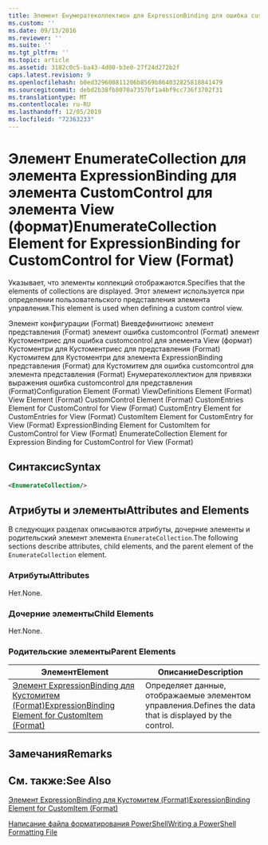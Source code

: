 ```yaml
---
title: Элемент Енумератеколлектион для ExpressionBinding для ошибка customcontrol для представления (Format) | Документация Майкрософт
ms.custom: ''
ms.date: 09/13/2016
ms.reviewer: ''
ms.suite: ''
ms.tgt_pltfrm: ''
ms.topic: article
ms.assetid: 3182c0c5-ba43-4d00-b3e0-27f24d272b2f
caps.latest.revision: 9
ms.openlocfilehash: b0ed329600811206b8569b864032825818841479
ms.sourcegitcommit: debd2b38fb8070a7357bf1a4bf9cc736f3702f31
ms.translationtype: MT
ms.contentlocale: ru-RU
ms.lasthandoff: 12/05/2019
ms.locfileid: "72363233"
---
```

# <a name="enumeratecollection-element-for-expressionbinding-for-customcontrol-for-view-format"></a><span data-ttu-id="1be05-102">Элемент EnumerateCollection для элемента ExpressionBinding для элемента CustomControl для элемента View (формат)</span><span class="sxs-lookup"><span data-stu-id="1be05-102">EnumerateCollection Element for ExpressionBinding for CustomControl for View (Format)</span></span>

<span data-ttu-id="1be05-103">Указывает, что элементы коллекций отображаются.</span><span class="sxs-lookup"><span data-stu-id="1be05-103">Specifies that the elements of collections are displayed.</span></span> <span data-ttu-id="1be05-104">Этот элемент используется при определении пользовательского представления элемента управления.</span><span class="sxs-lookup"><span data-stu-id="1be05-104">This element is used when defining a custom control view.</span></span>

<span data-ttu-id="1be05-105">Элемент конфигурации (Format) Виевдефинитионс элемент представления (Format) элемент ошибка customcontrol (Format) элемент Кустоментриес для ошибка customcontrol для элемента View (формат) Кустоментри для Кустоментриес для представления (Format) Кустомитем для Кустоментри для элемента ExpressionBinding представления (Format) для Кустомитем для ошибка customcontrol для элемента представления (Format) Енумератеколлектион для привязки выражения ошибка customcontrol для представления (Format)</span><span class="sxs-lookup"><span data-stu-id="1be05-105">Configuration Element (Format) ViewDefinitions Element (Format) View Element (Format) CustomControl Element (Format) CustomEntries Element for CustomControl for View (Format) CustomEntry Element for CustomEntries for View (Format) CustomItem Element for CustomEntry for View (Format) ExpressionBinding Element for CustomItem for CustomControl for View (Format) EnumerateCollection Element for Expression Binding for CustomControl for View (Format)</span></span>

## <a name="syntax"></a><span data-ttu-id="1be05-106">Синтаксис</span><span class="sxs-lookup"><span data-stu-id="1be05-106">Syntax</span></span>

```xml
<EnumerateCollection/>
```

## <a name="attributes-and-elements"></a><span data-ttu-id="1be05-107">Атрибуты и элементы</span><span class="sxs-lookup"><span data-stu-id="1be05-107">Attributes and Elements</span></span>

<span data-ttu-id="1be05-108">В следующих разделах описываются атрибуты, дочерние элементы и родительский элемент элемента `EnumerateCollection`.</span><span class="sxs-lookup"><span data-stu-id="1be05-108">The following sections describe attributes, child elements, and the parent element of the `EnumerateCollection` element.</span></span>

### <a name="attributes"></a><span data-ttu-id="1be05-109">Атрибуты</span><span class="sxs-lookup"><span data-stu-id="1be05-109">Attributes</span></span>

<span data-ttu-id="1be05-110">Нет.</span><span class="sxs-lookup"><span data-stu-id="1be05-110">None.</span></span>

### <a name="child-elements"></a><span data-ttu-id="1be05-111">Дочерние элементы</span><span class="sxs-lookup"><span data-stu-id="1be05-111">Child Elements</span></span>

<span data-ttu-id="1be05-112">Нет.</span><span class="sxs-lookup"><span data-stu-id="1be05-112">None.</span></span>

### <a name="parent-elements"></a><span data-ttu-id="1be05-113">Родительские элементы</span><span class="sxs-lookup"><span data-stu-id="1be05-113">Parent Elements</span></span>

|<span data-ttu-id="1be05-114">Элемент</span><span class="sxs-lookup"><span data-stu-id="1be05-114">Element</span></span>|<span data-ttu-id="1be05-115">Описание</span><span class="sxs-lookup"><span data-stu-id="1be05-115">Description</span></span>|
|-------------|-----------------|
|[<span data-ttu-id="1be05-116">Элемент ExpressionBinding для Кустомитем (Format)</span><span class="sxs-lookup"><span data-stu-id="1be05-116">ExpressionBinding Element for CustomItem (Format)</span></span>](./expressionbinding-element-for-customitem-for-controls-for-configuration-format.md)|<span data-ttu-id="1be05-117">Определяет данные, отображаемые элементом управления.</span><span class="sxs-lookup"><span data-stu-id="1be05-117">Defines the data that is displayed by the control.</span></span>|

## <a name="remarks"></a><span data-ttu-id="1be05-118">Замечания</span><span class="sxs-lookup"><span data-stu-id="1be05-118">Remarks</span></span>

## <a name="see-also"></a><span data-ttu-id="1be05-119">См. также:</span><span class="sxs-lookup"><span data-stu-id="1be05-119">See Also</span></span>

[<span data-ttu-id="1be05-120">Элемент ExpressionBinding для Кустомитем (Format)</span><span class="sxs-lookup"><span data-stu-id="1be05-120">ExpressionBinding Element for CustomItem (Format)</span></span>](./expressionbinding-element-for-customitem-for-controls-for-configuration-format.md)

[<span data-ttu-id="1be05-121">Написание файла форматирования PowerShell</span><span class="sxs-lookup"><span data-stu-id="1be05-121">Writing a PowerShell Formatting File</span></span>](./writing-a-powershell-formatting-file.md)
